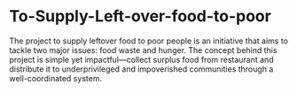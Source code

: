 # To-Supply-Left-over-food-to-poor
The project to supply leftover food to poor people is an initiative that aims to tackle two major issues: food waste and hunger. The concept behind this project is simple yet impactful—collect surplus food from restaurant and distribute it to underprivileged and impoverished communities through a well-coordinated system.
